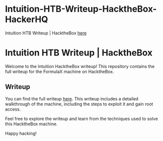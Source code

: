 # Intuition-HTB-Writeup-HacktheBox-HackerHQ
Intuition HTB Writeup | HacktheBox [here](https://www.hackerhq.tech/2024/04/intuition-htb.html)

# Intuition HTB Writeup | HacktheBox

Welcome to the Intuition HacktheBox writeup! This repository contains the full writeup for the FormulaX machine on HacktheBox.

## Writeup

You can find the full writeup [here](https://www.hackerhq.tech/2024/04/intuition-htb.html). This writeup includes a detailed walkthrough of the machine, including the steps to exploit it and gain root access.

Feel free to explore the writeup and learn from the techniques used to solve this HacktheBox machine.

Happy hacking!
